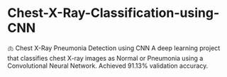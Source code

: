 # Chest-X-Ray-Classification-using-CNN
🫁 Chest X-Ray Pneumonia Detection using CNN A deep learning project that classifies chest X-ray images as Normal or Pneumonia using a Convolutional Neural Network. Achieved 91.13% validation accuracy.
